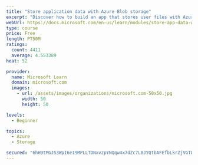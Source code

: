 ```yaml
---
title: "Store application data with Azure Blob storage"
excerpt: "Discover how to build an app that stores user files with Azure Blob storage, use Blob storage in a web app, and use the Azure Storage SDK for .NET Core."
webUrl: https://docs.microsoft.com/en-us/learn/modules/store-app-data-with-azure-blob-storage/
type: course
price: Free
length: PT50M
ratings:
  count: 4411
  average: 4.553389
heat: 52

provider:
  name: Microsoft Learn
  domain: microsoft.com
  images:
    - url: /assets/images/organizations/microsoft.com-50x50.jpg
      width: 50
      height: 50

levels:
  - Beginner

topics:
  - Azure
  - Storage

secured: "6hH9tMGJS3WpI6e19MPLLTDNxvzpYNQqw4x7dZc7L0JYQtbAFEfbLkrZjVGT8zMouMGo84Q8cI/9hBzp7HQ/+GTeXsE9f93zJgxQ1NT3kHiQAvWU0EA5g4AnrSnnCx7jlWQDuSufnzWK6WlR/+5OwzbVIleoe2Pl30bCL9649KhATggU70cUbM2vqcvmxrrDF5oHh3ABZkcEJw3Thq+oRISMYCZejkfxzwimPHG5/Xyhaq/udYH/nCliHfvYf5zRN2l+DUaqRg1DzPZ6RkgJYt2gqYSKKQjvOwTlZSlX8n6bjh69C3KgkwzMPLHzxeDskeNhCuFFZO7bHi0m6h3OrN9aiks9zZiIznjPWUEnxO9ad8xvD5F8Dv5uCiY5A0fSADObZB6/Y8FIi3CO0qmUGjm58wvllIE0uwUisCI0/R0=;aHV836Fw6nUPRTsAul8cOQ=="
---
```


